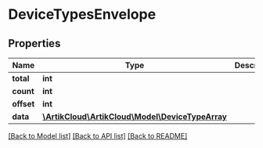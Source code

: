 # DeviceTypesEnvelope

## Properties
Name | Type | Description | Notes
------------ | ------------- | ------------- | -------------
**total** | **int** |  | 
**count** | **int** |  | 
**offset** | **int** |  | 
**data** | [**\ArtikCloud\ArtikCloud\Model\DeviceTypeArray**](DeviceTypeArray.md) |  | [optional] 

[[Back to Model list]](../README.md#documentation-for-models) [[Back to API list]](../README.md#documentation-for-api-endpoints) [[Back to README]](../README.md)


